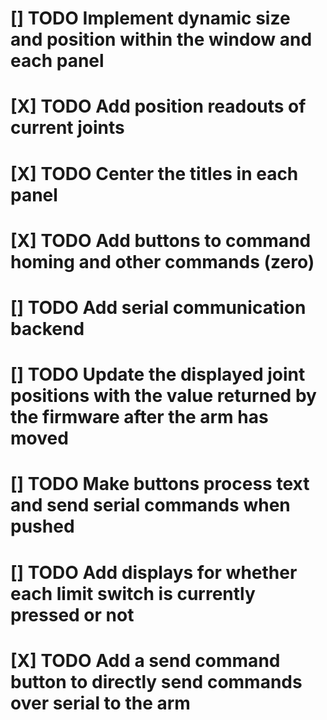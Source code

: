 
# [] TODO Implement dynamic size and position within the window and each panel
# [X] TODO Add position readouts of current joints
# [X] TODO Center the titles in each panel
# [X] TODO Add buttons to command homing and other commands (zero)
# [] TODO Add serial communication backend
# [] TODO Update the displayed joint positions with the value returned by the firmware after the arm has moved
# [] TODO Make buttons process text and send serial commands when pushed
# [] TODO Add displays for whether each limit switch is currently pressed or not
# [X] TODO Add a send command button to directly send commands over serial to the arm